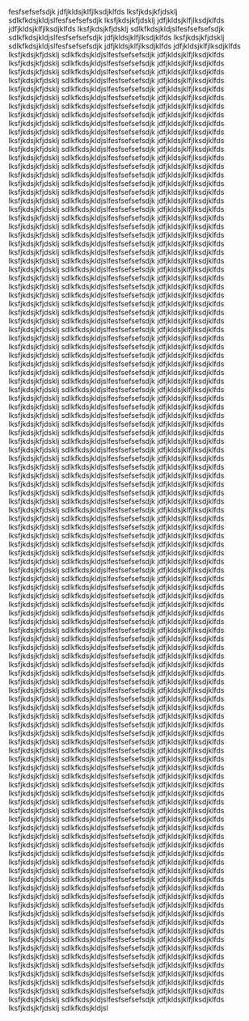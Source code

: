 fesfsefsefsdjk
jdfjkldsjklfjlksdjklfds
lksfjkdsjkfjdsklj
sdlkfkdsjkldjslfesfsefsefsdjk
lksfjkdsjkfjdsklj
jdfjkldsjklfjlksdjklfds
jdfjkldsjklfjlksdjklfds
lksfjkdsjkfjdsklj
sdlkfkdsjkldjslfesfsefsefsdjk
sdlkfkdsjkldjslfesfsefsefsdjk
jdfjkldsjklfjlksdjklfds
lksfjkdsjkfjdsklj
sdlkfkdsjkldjslfesfsefsefsdjk
jdfjkldsjklfjlksdjklfds
jdfjkldsjklfjlksdjklfds
lksfjkdsjkfjdsklj
sdlkfkdsjkldjslfesfsefsefsdjk
jdfjkldsjklfjlksdjklfds
lksfjkdsjkfjdsklj
sdlkfkdsjkldjslfesfsefsefsdjk
jdfjkldsjklfjlksdjklfds
lksfjkdsjkfjdsklj
sdlkfkdsjkldjslfesfsefsefsdjk
jdfjkldsjklfjlksdjklfds
lksfjkdsjkfjdsklj
sdlkfkdsjkldjslfesfsefsefsdjk
jdfjkldsjklfjlksdjklfds
lksfjkdsjkfjdsklj
sdlkfkdsjkldjslfesfsefsefsdjk
jdfjkldsjklfjlksdjklfds
lksfjkdsjkfjdsklj
sdlkfkdsjkldjslfesfsefsefsdjk
jdfjkldsjklfjlksdjklfds
lksfjkdsjkfjdsklj
sdlkfkdsjkldjslfesfsefsefsdjk
jdfjkldsjklfjlksdjklfds
lksfjkdsjkfjdsklj
sdlkfkdsjkldjslfesfsefsefsdjk
jdfjkldsjklfjlksdjklfds
lksfjkdsjkfjdsklj
sdlkfkdsjkldjslfesfsefsefsdjk
jdfjkldsjklfjlksdjklfds
lksfjkdsjkfjdsklj
sdlkfkdsjkldjslfesfsefsefsdjk
jdfjkldsjklfjlksdjklfds
lksfjkdsjkfjdsklj
sdlkfkdsjkldjslfesfsefsefsdjk
jdfjkldsjklfjlksdjklfds
lksfjkdsjkfjdsklj
sdlkfkdsjkldjslfesfsefsefsdjk
jdfjkldsjklfjlksdjklfds
lksfjkdsjkfjdsklj
sdlkfkdsjkldjslfesfsefsefsdjk
jdfjkldsjklfjlksdjklfds
lksfjkdsjkfjdsklj
sdlkfkdsjkldjslfesfsefsefsdjk
jdfjkldsjklfjlksdjklfds
lksfjkdsjkfjdsklj
sdlkfkdsjkldjslfesfsefsefsdjk
jdfjkldsjklfjlksdjklfds
lksfjkdsjkfjdsklj
sdlkfkdsjkldjslfesfsefsefsdjk
jdfjkldsjklfjlksdjklfds
lksfjkdsjkfjdsklj
sdlkfkdsjkldjslfesfsefsefsdjk
jdfjkldsjklfjlksdjklfds
lksfjkdsjkfjdsklj
sdlkfkdsjkldjslfesfsefsefsdjk
jdfjkldsjklfjlksdjklfds
lksfjkdsjkfjdsklj
sdlkfkdsjkldjslfesfsefsefsdjk
jdfjkldsjklfjlksdjklfds
lksfjkdsjkfjdsklj
sdlkfkdsjkldjslfesfsefsefsdjk
jdfjkldsjklfjlksdjklfds
lksfjkdsjkfjdsklj
sdlkfkdsjkldjslfesfsefsefsdjk
jdfjkldsjklfjlksdjklfds
lksfjkdsjkfjdsklj
sdlkfkdsjkldjslfesfsefsefsdjk
jdfjkldsjklfjlksdjklfds
lksfjkdsjkfjdsklj
sdlkfkdsjkldjslfesfsefsefsdjk
jdfjkldsjklfjlksdjklfds
lksfjkdsjkfjdsklj
sdlkfkdsjkldjslfesfsefsefsdjk
jdfjkldsjklfjlksdjklfds
lksfjkdsjkfjdsklj
sdlkfkdsjkldjslfesfsefsefsdjk
jdfjkldsjklfjlksdjklfds
lksfjkdsjkfjdsklj
sdlkfkdsjkldjslfesfsefsefsdjk
jdfjkldsjklfjlksdjklfds
lksfjkdsjkfjdsklj
sdlkfkdsjkldjslfesfsefsefsdjk
jdfjkldsjklfjlksdjklfds
lksfjkdsjkfjdsklj
sdlkfkdsjkldjslfesfsefsefsdjk
jdfjkldsjklfjlksdjklfds
lksfjkdsjkfjdsklj
sdlkfkdsjkldjslfesfsefsefsdjk
jdfjkldsjklfjlksdjklfds
lksfjkdsjkfjdsklj
sdlkfkdsjkldjslfesfsefsefsdjk
jdfjkldsjklfjlksdjklfds
lksfjkdsjkfjdsklj
sdlkfkdsjkldjslfesfsefsefsdjk
jdfjkldsjklfjlksdjklfds
lksfjkdsjkfjdsklj
sdlkfkdsjkldjslfesfsefsefsdjk
jdfjkldsjklfjlksdjklfds
lksfjkdsjkfjdsklj
sdlkfkdsjkldjslfesfsefsefsdjk
jdfjkldsjklfjlksdjklfds
lksfjkdsjkfjdsklj
sdlkfkdsjkldjslfesfsefsefsdjk
jdfjkldsjklfjlksdjklfds
lksfjkdsjkfjdsklj
sdlkfkdsjkldjslfesfsefsefsdjk
jdfjkldsjklfjlksdjklfds
lksfjkdsjkfjdsklj
sdlkfkdsjkldjslfesfsefsefsdjk
jdfjkldsjklfjlksdjklfds
lksfjkdsjkfjdsklj
sdlkfkdsjkldjslfesfsefsefsdjk
jdfjkldsjklfjlksdjklfds
lksfjkdsjkfjdsklj
sdlkfkdsjkldjslfesfsefsefsdjk
jdfjkldsjklfjlksdjklfds
lksfjkdsjkfjdsklj
sdlkfkdsjkldjslfesfsefsefsdjk
jdfjkldsjklfjlksdjklfds
lksfjkdsjkfjdsklj
sdlkfkdsjkldjslfesfsefsefsdjk
jdfjkldsjklfjlksdjklfds
lksfjkdsjkfjdsklj
sdlkfkdsjkldjslfesfsefsefsdjk
jdfjkldsjklfjlksdjklfds
lksfjkdsjkfjdsklj
sdlkfkdsjkldjslfesfsefsefsdjk
jdfjkldsjklfjlksdjklfds
lksfjkdsjkfjdsklj
sdlkfkdsjkldjslfesfsefsefsdjk
jdfjkldsjklfjlksdjklfds
lksfjkdsjkfjdsklj
sdlkfkdsjkldjslfesfsefsefsdjk
jdfjkldsjklfjlksdjklfds
lksfjkdsjkfjdsklj
sdlkfkdsjkldjslfesfsefsefsdjk
jdfjkldsjklfjlksdjklfds
lksfjkdsjkfjdsklj
sdlkfkdsjkldjslfesfsefsefsdjk
jdfjkldsjklfjlksdjklfds
lksfjkdsjkfjdsklj
sdlkfkdsjkldjslfesfsefsefsdjk
jdfjkldsjklfjlksdjklfds
lksfjkdsjkfjdsklj
sdlkfkdsjkldjslfesfsefsefsdjk
jdfjkldsjklfjlksdjklfds
lksfjkdsjkfjdsklj
sdlkfkdsjkldjslfesfsefsefsdjk
jdfjkldsjklfjlksdjklfds
lksfjkdsjkfjdsklj
sdlkfkdsjkldjslfesfsefsefsdjk
jdfjkldsjklfjlksdjklfds
lksfjkdsjkfjdsklj
sdlkfkdsjkldjslfesfsefsefsdjk
jdfjkldsjklfjlksdjklfds
lksfjkdsjkfjdsklj
sdlkfkdsjkldjslfesfsefsefsdjk
jdfjkldsjklfjlksdjklfds
lksfjkdsjkfjdsklj
sdlkfkdsjkldjslfesfsefsefsdjk
jdfjkldsjklfjlksdjklfds
lksfjkdsjkfjdsklj
sdlkfkdsjkldjslfesfsefsefsdjk
jdfjkldsjklfjlksdjklfds
lksfjkdsjkfjdsklj
sdlkfkdsjkldjslfesfsefsefsdjk
jdfjkldsjklfjlksdjklfds
lksfjkdsjkfjdsklj
sdlkfkdsjkldjslfesfsefsefsdjk
jdfjkldsjklfjlksdjklfds
lksfjkdsjkfjdsklj
sdlkfkdsjkldjslfesfsefsefsdjk
jdfjkldsjklfjlksdjklfds
lksfjkdsjkfjdsklj
sdlkfkdsjkldjslfesfsefsefsdjk
jdfjkldsjklfjlksdjklfds
lksfjkdsjkfjdsklj
sdlkfkdsjkldjslfesfsefsefsdjk
jdfjkldsjklfjlksdjklfds
lksfjkdsjkfjdsklj
sdlkfkdsjkldjslfesfsefsefsdjk
jdfjkldsjklfjlksdjklfds
lksfjkdsjkfjdsklj
sdlkfkdsjkldjslfesfsefsefsdjk
jdfjkldsjklfjlksdjklfds
lksfjkdsjkfjdsklj
sdlkfkdsjkldjslfesfsefsefsdjk
jdfjkldsjklfjlksdjklfds
lksfjkdsjkfjdsklj
sdlkfkdsjkldjslfesfsefsefsdjk
jdfjkldsjklfjlksdjklfds
lksfjkdsjkfjdsklj
sdlkfkdsjkldjslfesfsefsefsdjk
jdfjkldsjklfjlksdjklfds
lksfjkdsjkfjdsklj
sdlkfkdsjkldjslfesfsefsefsdjk
jdfjkldsjklfjlksdjklfds
lksfjkdsjkfjdsklj
sdlkfkdsjkldjslfesfsefsefsdjk
jdfjkldsjklfjlksdjklfds
lksfjkdsjkfjdsklj
sdlkfkdsjkldjslfesfsefsefsdjk
jdfjkldsjklfjlksdjklfds
lksfjkdsjkfjdsklj
sdlkfkdsjkldjslfesfsefsefsdjk
jdfjkldsjklfjlksdjklfds
lksfjkdsjkfjdsklj
sdlkfkdsjkldjslfesfsefsefsdjk
jdfjkldsjklfjlksdjklfds
lksfjkdsjkfjdsklj
sdlkfkdsjkldjslfesfsefsefsdjk
jdfjkldsjklfjlksdjklfds
lksfjkdsjkfjdsklj
sdlkfkdsjkldjslfesfsefsefsdjk
jdfjkldsjklfjlksdjklfds
lksfjkdsjkfjdsklj
sdlkfkdsjkldjslfesfsefsefsdjk
jdfjkldsjklfjlksdjklfds
lksfjkdsjkfjdsklj
sdlkfkdsjkldjslfesfsefsefsdjk
jdfjkldsjklfjlksdjklfds
lksfjkdsjkfjdsklj
sdlkfkdsjkldjslfesfsefsefsdjk
jdfjkldsjklfjlksdjklfds
lksfjkdsjkfjdsklj
sdlkfkdsjkldjslfesfsefsefsdjk
jdfjkldsjklfjlksdjklfds
lksfjkdsjkfjdsklj
sdlkfkdsjkldjslfesfsefsefsdjk
jdfjkldsjklfjlksdjklfds
lksfjkdsjkfjdsklj
sdlkfkdsjkldjslfesfsefsefsdjk
jdfjkldsjklfjlksdjklfds
lksfjkdsjkfjdsklj
sdlkfkdsjkldjslfesfsefsefsdjk
jdfjkldsjklfjlksdjklfds
lksfjkdsjkfjdsklj
sdlkfkdsjkldjslfesfsefsefsdjk
jdfjkldsjklfjlksdjklfds
lksfjkdsjkfjdsklj
sdlkfkdsjkldjslfesfsefsefsdjk
jdfjkldsjklfjlksdjklfds
lksfjkdsjkfjdsklj
sdlkfkdsjkldjslfesfsefsefsdjk
jdfjkldsjklfjlksdjklfds
lksfjkdsjkfjdsklj
sdlkfkdsjkldjslfesfsefsefsdjk
jdfjkldsjklfjlksdjklfds
lksfjkdsjkfjdsklj
sdlkfkdsjkldjslfesfsefsefsdjk
jdfjkldsjklfjlksdjklfds
lksfjkdsjkfjdsklj
sdlkfkdsjkldjslfesfsefsefsdjk
jdfjkldsjklfjlksdjklfds
lksfjkdsjkfjdsklj
sdlkfkdsjkldjslfesfsefsefsdjk
jdfjkldsjklfjlksdjklfds
lksfjkdsjkfjdsklj
sdlkfkdsjkldjslfesfsefsefsdjk
jdfjkldsjklfjlksdjklfds
lksfjkdsjkfjdsklj
sdlkfkdsjkldjslfesfsefsefsdjk
jdfjkldsjklfjlksdjklfds
lksfjkdsjkfjdsklj
sdlkfkdsjkldjslfesfsefsefsdjk
jdfjkldsjklfjlksdjklfds
lksfjkdsjkfjdsklj
sdlkfkdsjkldjslfesfsefsefsdjk
jdfjkldsjklfjlksdjklfds
lksfjkdsjkfjdsklj
sdlkfkdsjkldjslfesfsefsefsdjk
jdfjkldsjklfjlksdjklfds
lksfjkdsjkfjdsklj
sdlkfkdsjkldjslfesfsefsefsdjk
jdfjkldsjklfjlksdjklfds
lksfjkdsjkfjdsklj
sdlkfkdsjkldjslfesfsefsefsdjk
jdfjkldsjklfjlksdjklfds
lksfjkdsjkfjdsklj
sdlkfkdsjkldjslfesfsefsefsdjk
jdfjkldsjklfjlksdjklfds
lksfjkdsjkfjdsklj
sdlkfkdsjkldjslfesfsefsefsdjk
jdfjkldsjklfjlksdjklfds
lksfjkdsjkfjdsklj
sdlkfkdsjkldjslfesfsefsefsdjk
jdfjkldsjklfjlksdjklfds
lksfjkdsjkfjdsklj
sdlkfkdsjkldjslfesfsefsefsdjk
jdfjkldsjklfjlksdjklfds
lksfjkdsjkfjdsklj
sdlkfkdsjkldjslfesfsefsefsdjk
jdfjkldsjklfjlksdjklfds
lksfjkdsjkfjdsklj
sdlkfkdsjkldjslfesfsefsefsdjk
jdfjkldsjklfjlksdjklfds
lksfjkdsjkfjdsklj
sdlkfkdsjkldjslfesfsefsefsdjk
jdfjkldsjklfjlksdjklfds
lksfjkdsjkfjdsklj
sdlkfkdsjkldjslfesfsefsefsdjk
jdfjkldsjklfjlksdjklfds
lksfjkdsjkfjdsklj
sdlkfkdsjkldjslfesfsefsefsdjk
jdfjkldsjklfjlksdjklfds
lksfjkdsjkfjdsklj
sdlkfkdsjkldjslfesfsefsefsdjk
jdfjkldsjklfjlksdjklfds
lksfjkdsjkfjdsklj
sdlkfkdsjkldjslfesfsefsefsdjk
jdfjkldsjklfjlksdjklfds
lksfjkdsjkfjdsklj
sdlkfkdsjkldjslfesfsefsefsdjk
jdfjkldsjklfjlksdjklfds
lksfjkdsjkfjdsklj
sdlkfkdsjkldjslfesfsefsefsdjk
jdfjkldsjklfjlksdjklfds
lksfjkdsjkfjdsklj
sdlkfkdsjkldjslfesfsefsefsdjk
jdfjkldsjklfjlksdjklfds
lksfjkdsjkfjdsklj
sdlkfkdsjkldjslfesfsefsefsdjk
jdfjkldsjklfjlksdjklfds
lksfjkdsjkfjdsklj
sdlkfkdsjkldjslfesfsefsefsdjk
jdfjkldsjklfjlksdjklfds
lksfjkdsjkfjdsklj
sdlkfkdsjkldjslfesfsefsefsdjk
jdfjkldsjklfjlksdjklfds
lksfjkdsjkfjdsklj
sdlkfkdsjkldjslfesfsefsefsdjk
jdfjkldsjklfjlksdjklfds
lksfjkdsjkfjdsklj
sdlkfkdsjkldjslfesfsefsefsdjk
jdfjkldsjklfjlksdjklfds
lksfjkdsjkfjdsklj
sdlkfkdsjkldjsl
